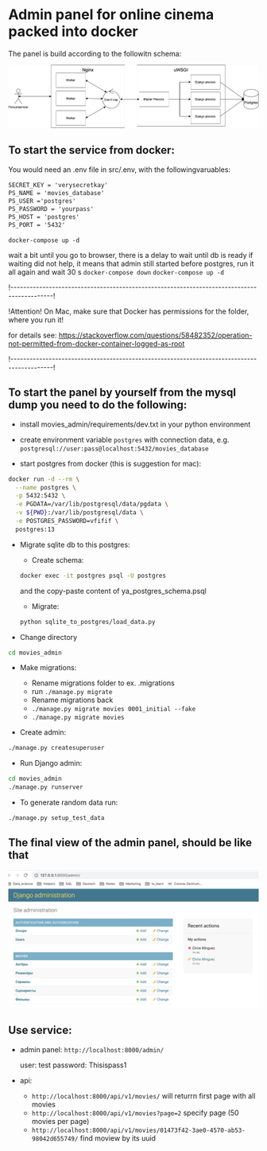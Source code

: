 # Admin panel for online cinema packed into docker

The panel is build according to the followitn schema:

![all](images/all.png)


## To start the service from docker:

You would need an .env file in src/.env, with the followingvaruables:
```
SECRET_KEY = 'verysecretkay'
PS_NAME = 'movies_database'
PS_USER ='postgres'
PS_PASSWORD = 'yourpass'
PS_HOST = 'postgres'
PS_PORT = '5432'
```

``docker-compose up -d``

wait a bit until you go to browser, there is a delay to wait until db is ready
if waiting did not help, it means that admin still started before postgres, run it all again and wait 30 s
``docker-compose down``
``docker-compose up -d``

!-------------------------------------------------------------------------------------------!

!Attention! On Mac, make sure that Docker has permissions for the folder,
where you run it!

for details see: https://stackoverflow.com/questions/58482352/operation-not-permitted-from-docker-container-logged-as-root

!-------------------------------------------------------------------------------------------!


## To start the panel by yourself from the mysql dump you need to do the following:

* install movies_admin/requirements/dev.txt in your python environment

* create environment variable ```postgres``` with connection data,
e.g. ```postgresql://user:pass@localhost:5432/movies_database```

* start postgres from docker (this is suggestion for mac):

```bash
docker run -d --rm \
  --name postgres \
  -p 5432:5432 \
  -e PGDATA=/var/lib/postgresql/data/pgdata \
  -v ${PWD}:/var/lib/postgresql/data \
  -e POSTGRES_PASSWORD=vfifif \
  postgres:13
```

* Migrate sqlite db to this postgres:

    * Create schema:
    ```bash
    docker exec -it postgres psql -U postgres
    ```

    and the copy-paste content of ya_postgres_schema.psql

    * Migrate:
    ```bash
    python sqlite_to_postgres/load_data.py
    ```

* Change directory

```bash
cd movies_admin
```

* Make migrations:

    - Rename migrations folder to ex. .migrations
    - run ```./manage.py migrate```
    - Rename migrations back
    - ```./manage.py migrate movies 0001_initial --fake```
    - ```./manage.py migrate movies```

* Create admin:
```bash
./manage.py createsuperuser
```

* Run Django admin:
```bash
cd movies_admin
./manage.py runserver
```

* To generate random data run:
```bash
./manage.py setup_test_data
```

## The final view of the admin panel, should be like that

![Alt text](images/admin_panel.png?raw=true "Optional Title")


## Use service:

* admin panel: ``http://localhost:8000/admin/``

    user: test
    password: Thisispass1

* api: 
    - ``http://localhost:8000/api/v1/movies/`` will returrn first page with all movies
    - ``http://localhost:8000/api/v1/movies?page=2`` specify page (50 movies per page)
    - ``http://localhost:8000/api/v1/movies/01473f42-3ae0-4570-ab53-98042d655749/`` find moview by its uuid
